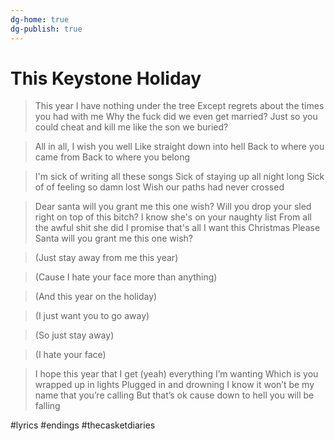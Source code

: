 ```yaml
---
dg-home: true
dg-publish: true
---
```


# This Keystone Holiday

> This year I have nothing under the tree
Except regrets about the times you had with me
Why the fuck did we even get married?
Just so you could cheat and kill me like the son we buried?

> All in all, I wish you well
Like straight down into hell
Back to where you came from
Back to where you belong

> I'm sick of writing all these songs
Sick of staying up all night long
Sick of of feeling so damn lost
Wish our paths had never crossed

> Dear santa will you grant me this one wish?
Will you drop your sled right on top of this bitch?
I know she's on your naughty list
From all the awful shit she did
I promise that's all I want this Christmas
Please Santa will you grant me this one wish?

> (Just stay away from me this year)

> (Cause I hate your face more than anything)

> (And this year on the holiday)

> (I just want you to go away)

> (So just stay away)

> (I hate your face)

> I hope this year that I get (yeah)
everything I’m wanting
Which is you wrapped up in lights
Plugged in and drowning
I know it won’t be my name that you’re calling
But that’s ok cause down to hell you will be falling

#lyrics #endings #thecasketdiaries 